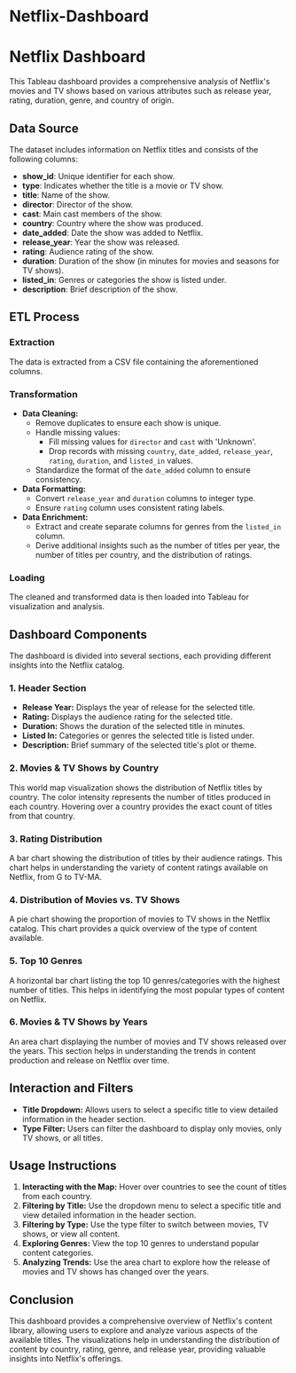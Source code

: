 # Netflix-Dashboard

<h1>Netflix Dashboard</h1>
<p>This Tableau dashboard provides a comprehensive analysis of Netflix's movies and TV shows based on various attributes such as release year, rating, duration, genre, and country of origin.</p>

<h2>Data Source</h2>
<p>The dataset includes information on Netflix titles and consists of the following columns:</p>
<ul>
  <li><strong>show_id</strong>: Unique identifier for each show.</li>
  <li><strong>type</strong>: Indicates whether the title is a movie or TV show.</li>
  <li><strong>title</strong>: Name of the show.</li>
  <li><strong>director</strong>: Director of the show.</li>
  <li><strong>cast</strong>: Main cast members of the show.</li>
  <li><strong>country</strong>: Country where the show was produced.</li>
  <li><strong>date_added</strong>: Date the show was added to Netflix.</li>
  <li><strong>release_year</strong>: Year the show was released.</li>
  <li><strong>rating</strong>: Audience rating of the show.</li>
  <li><strong>duration</strong>: Duration of the show (in minutes for movies and seasons for TV shows).</li>
  <li><strong>listed_in</strong>: Genres or categories the show is listed under.</li>
  <li><strong>description</strong>: Brief description of the show.</li>
</ul>

<h2>ETL Process</h2>
<h3>Extraction</h3>
<p>The data is extracted from a CSV file containing the aforementioned columns.</p>

<h3>Transformation</h3>
<ul>
  <li><strong>Data Cleaning:</strong>
    <ul>
      <li>Remove duplicates to ensure each show is unique.</li>
      <li>Handle missing values:
        <ul>
          <li>Fill missing values for <code>director</code> and <code>cast</code> with 'Unknown'.</li>
          <li>Drop records with missing <code>country</code>, <code>date_added</code>, <code>release_year</code>, <code>rating</code>, <code>duration</code>, and <code>listed_in</code> values.</li>
        </ul>
      </li>
      <li>Standardize the format of the <code>date_added</code> column to ensure consistency.</li>
    </ul>
  </li>
  <li><strong>Data Formatting:</strong>
    <ul>
      <li>Convert <code>release_year</code> and <code>duration</code> columns to integer type.</li>
      <li>Ensure <code>rating</code> column uses consistent rating labels.</li>
    </ul>
  </li>
  <li><strong>Data Enrichment:</strong>
    <ul>
      <li>Extract and create separate columns for genres from the <code>listed_in</code> column.</li>
      <li>Derive additional insights such as the number of titles per year, the number of titles per country, and the distribution of ratings.</li>
    </ul>
  </li>
</ul>

<h3>Loading</h3>
<p>The cleaned and transformed data is then loaded into Tableau for visualization and analysis.</p>

<h2>Dashboard Components</h2>
<p>The dashboard is divided into several sections, each providing different insights into the Netflix catalog.</p>

<h3>1. Header Section</h3>
<ul>
  <li><strong>Release Year:</strong> Displays the year of release for the selected title.</li>
  <li><strong>Rating:</strong> Displays the audience rating for the selected title.</li>
  <li><strong>Duration:</strong> Shows the duration of the selected title in minutes.</li>
  <li><strong>Listed In:</strong> Categories or genres the selected title is listed under.</li>
  <li><strong>Description:</strong> Brief summary of the selected title's plot or theme.</li>
</ul>

<h3>2. Movies & TV Shows by Country</h3>
<p>This world map visualization shows the distribution of Netflix titles by country. The color intensity represents the number of titles produced in each country. Hovering over a country provides the exact count of titles from that country.</p>

<h3>3. Rating Distribution</h3>
<p>A bar chart showing the distribution of titles by their audience ratings. This chart helps in understanding the variety of content ratings available on Netflix, from G to TV-MA.</p>

<h3>4. Distribution of Movies vs. TV Shows</h3>
<p>A pie chart showing the proportion of movies to TV shows in the Netflix catalog. This chart provides a quick overview of the type of content available.</p>

<h3>5. Top 10 Genres</h3>
<p>A horizontal bar chart listing the top 10 genres/categories with the highest number of titles. This helps in identifying the most popular types of content on Netflix.</p>

<h3>6. Movies & TV Shows by Years</h3>
<p>An area chart displaying the number of movies and TV shows released over the years. This section helps in understanding the trends in content production and release on Netflix over time.</p>

<h2>Interaction and Filters</h2>
<ul>
  <li><strong>Title Dropdown:</strong> Allows users to select a specific title to view detailed information in the header section.</li>
  <li><strong>Type Filter:</strong> Users can filter the dashboard to display only movies, only TV shows, or all titles.</li>
</ul>

<h2>Usage Instructions</h2>
<ol>
  <li><strong>Interacting with the Map:</strong> Hover over countries to see the count of titles from each country.</li>
  <li><strong>Filtering by Title:</strong> Use the dropdown menu to select a specific title and view detailed information in the header section.</li>
  <li><strong>Filtering by Type:</strong> Use the type filter to switch between movies, TV shows, or view all content.</li>
  <li><strong>Exploring Genres:</strong> View the top 10 genres to understand popular content categories.</li>
  <li><strong>Analyzing Trends:</strong> Use the area chart to explore how the release of movies and TV shows has changed over the years.</li>
</ol>

<h2>Conclusion</h2>
<p>This dashboard provides a comprehensive overview of Netflix's content library, allowing users to explore and analyze various aspects of the available titles. The visualizations help in understanding the distribution of content by country, rating, genre, and release year, providing valuable insights into Netflix's offerings.</p>
